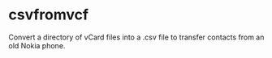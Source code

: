 csvfromvcf
==========

Convert a directory of vCard files into a .csv file
to transfer contacts from an old Nokia phone.

